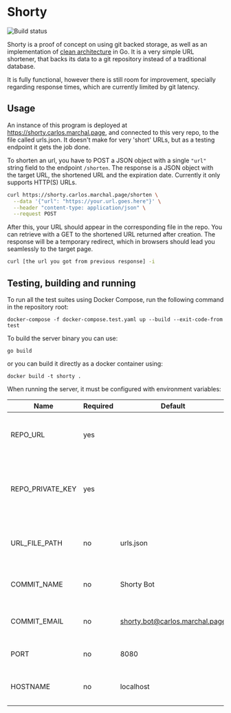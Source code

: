 # Shorty

![Build status](https://github.com/carlos-marchal/shorty/actions/workflows/main.yaml/badge.svg)

Shorty is a proof of concept on using git backed storage, as well as an
implementation of [clean architecture](https://blog.cleancoder.com/uncle-bob/2012/08/13/the-clean-architecture.html) 
in Go. It is a very simple URL shortener, that backs its data to a git
repository instead of a traditional database.

It is fully functional, however there is still room for improvement, specially
regarding response times, which are currently limited by git latency.

## Usage

An instance of this program is deployed at https://shorty.carlos.marchal.page,
and connected to this very repo, to the file called urls.json. It doesn't make 
for very 'short' URLs, but as a testing endpoint it gets the job done.

To shorten an url, you have to POST a JSON object with a single `"url"` string
field to the endpoint `/shorten`. The response is a JSON object with the
target URL, the shortened URL and the expiration date. Currently it only
supports HTTP(S) URLs.

```bash
curl https://shorty.carlos.marchal.page/shorten \
  --data '{"url": "https://your.url.goes.here"}' \
  --header "content-type: application/json" \
  --request POST
```

After this, your URL should appear in the corresponding file in the repo. You
can retrieve with a GET to the shortened URL returned after creation. The
response will be a temporary redirect, which in browsers should lead you
seamlessly to the target page.

```bash
curl [the url you got from previous response] -i
```

## Testing, building and running

To run all the test suites using Docker Compose, run the following command in
the repository root:

```
docker-compose -f docker-compose.test.yaml up --build --exit-code-from test
```

To build the server binary you can use:

```
go build
```

or you can build it directly as a docker container using:

```
docker build -t shorty .
```

When running the server, it must be configured with environment variables:

| Name                | Required | Default                        | Description                                                    |
| ------------------- | -------- | ------------------------------ | -------------------------------------------------------------- |
| REPO_URL            | yes      |                                | An ssh URL to a git repo used to store the data                |
| REPO_PRIVATE_KEY    | yes      |                                | A PEM encoded private key with permission to push to the repo  |
| URL_FILE_PATH       | no       | urls.json                      | The file where to store the URLs in the repo                   |
| COMMIT_NAME         | no       | Shorty Bot                     | The commit author name of the bot                              |
| COMMIT_EMAIL        | no       | shorty.bot@carlos.marchal.page | The commit author email of the bot                             |
| PORT                | no       | 8080                           | The port on which to listen                                    |
| HOSTNAME            | no       | localhost                      | The hostname to use in responses                               |

